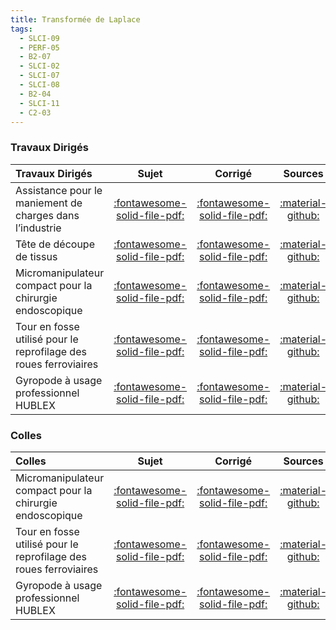 ```yaml
---
title: Transformée de Laplace 
tags:
  - SLCI-09
  - PERF-05
  - B2-07
  - SLCI-02
  - SLCI-07
  - SLCI-08
  - B2-04
  - SLCI-11
  - C2-03
---
```


[comment]: <> (Généré automatiquement par ALL_PDF/make_markdown.py, creation_fichiers_activites)



### Travaux Dirigés 
 
| Travaux Dirigés | Sujet | Corrigé | Sources  | 
| :-------------- | :---: | :-----: | :------: | 
| Assistance pour le maniement de charges dans l’industrie | [:fontawesome-solid-file-pdf:](https://xpessoles-cpge.fr/pdf/Cy_01_Ch_02_03_TD_03_Exosquelette_Sujet.pdf) | [:fontawesome-solid-file-pdf:](https://xpessoles-cpge.fr/pdf/Cy_01_Ch_02_03_TD_03_Exosquelette_Corrige.pdf) | [:material-github:](https://github.com/xpessoles/PSI_Cy_01_ModelisationSystemes/tree/main/Ch_02_RevisionsSLCI/Cy_01_Ch_02_03_TD_03_Exosquelette) | 
| Tête de découpe de tissus | [:fontawesome-solid-file-pdf:](https://xpessoles-cpge.fr/pdf/Cy_01_Ch_02_03_TD_04_Tissus_Sujet.pdf) | [:fontawesome-solid-file-pdf:](https://xpessoles-cpge.fr/pdf/Cy_01_Ch_02_03_TD_04_Tissus_Corrige.pdf) | [:material-github:](https://github.com/xpessoles/PSI_Cy_01_ModelisationSystemes/tree/main/Ch_02_RevisionsSLCI/Cy_01_Ch_02_03_TD_04_Tissus) | 
| Micromanipulateur compact pour la chirurgie endoscopique | [:fontawesome-solid-file-pdf:](https://xpessoles-cpge.fr/pdf/Cy_01_Ch_02_Colle_01_MC2E_Ordre2_Sujet.pdf) | [:fontawesome-solid-file-pdf:](https://xpessoles-cpge.fr/pdf/Cy_01_Ch_02_Colle_01_MC2E_Ordre2_Corrige.pdf) | [:material-github:](https://github.com/xpessoles/PSI_Cy_01_ModelisationSystemes/tree/main/Ch_02_RevisionsSLCI/Cy_01_Ch_02_Colle_01_MC2E_Ordre2) | 
| Tour en fosse utilisé pour le reprofilage des roues ferroviaires | [:fontawesome-solid-file-pdf:](https://xpessoles-cpge.fr/pdf/Cy_01_Ch_02_Colle_03_PorteOutil_Sujet.pdf) | [:fontawesome-solid-file-pdf:](https://xpessoles-cpge.fr/pdf/Cy_01_Ch_02_Colle_03_PorteOutil_Corrige.pdf) | [:material-github:](https://github.com/xpessoles/PSI_Cy_01_ModelisationSystemes/tree/main/Ch_02_RevisionsSLCI/Cy_01_Ch_02_Colle_03_PorteOutil) | 
| Gyropode à usage professionnel HUBLEX | [:fontawesome-solid-file-pdf:](https://xpessoles-cpge.fr/pdf/Cy_01_Ch_02_Colle_04_Hublex_Sujet.pdf) | [:fontawesome-solid-file-pdf:](https://xpessoles-cpge.fr/pdf/Cy_01_Ch_02_Colle_04_Hublex_Corrige.pdf) | [:material-github:](https://github.com/xpessoles/PSI_Cy_01_ModelisationSystemes/tree/main/Ch_02_RevisionsSLCI/Cy_01_Ch_02_Colle_04_Hublex) | 

### Colles 
 
| Colles | Sujet | Corrigé | Sources  | 
| :-------------- | :---: | :-----: | :------: | 
| Micromanipulateur compact pour la chirurgie endoscopique | [:fontawesome-solid-file-pdf:](https://xpessoles-cpge.fr/pdf/Cy_01_Ch_02_Colle_01_MC2E_Ordre2_Sujet.pdf) | [:fontawesome-solid-file-pdf:](https://xpessoles-cpge.fr/pdf/Cy_01_Ch_02_Colle_01_MC2E_Ordre2_Corrige.pdf) | [:material-github:](https://github.com/xpessoles/PSI_Cy_01_ModelisationSystemes/tree/main/Ch_02_RevisionsSLCI/Cy_01_Ch_02_Colle_01_MC2E_Ordre2) | 
| Tour en fosse utilisé pour le reprofilage des roues ferroviaires | [:fontawesome-solid-file-pdf:](https://xpessoles-cpge.fr/pdf/Cy_01_Ch_02_Colle_03_PorteOutil_Sujet.pdf) | [:fontawesome-solid-file-pdf:](https://xpessoles-cpge.fr/pdf/Cy_01_Ch_02_Colle_03_PorteOutil_Corrige.pdf) | [:material-github:](https://github.com/xpessoles/PSI_Cy_01_ModelisationSystemes/tree/main/Ch_02_RevisionsSLCI/Cy_01_Ch_02_Colle_03_PorteOutil) | 
| Gyropode à usage professionnel HUBLEX | [:fontawesome-solid-file-pdf:](https://xpessoles-cpge.fr/pdf/Cy_01_Ch_02_Colle_04_Hublex_Sujet.pdf) | [:fontawesome-solid-file-pdf:](https://xpessoles-cpge.fr/pdf/Cy_01_Ch_02_Colle_04_Hublex_Corrige.pdf) | [:material-github:](https://github.com/xpessoles/PSI_Cy_01_ModelisationSystemes/tree/main/Ch_02_RevisionsSLCI/Cy_01_Ch_02_Colle_04_Hublex) | 


